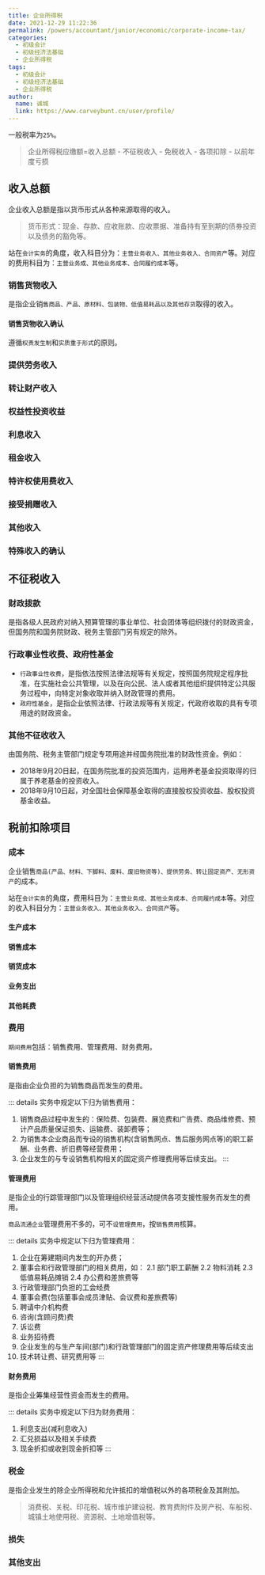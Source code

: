 ```yaml
---
title: 企业所得税
date: 2021-12-29 11:22:36
permalink: /powers/accountant/junior/economic/corporate-income-tax/
categories: 
  - 初级会计
  - 初级经济法基础
  - 企业所得税
tags: 
  - 初级会计
  - 初级经济法基础
  - 企业所得税
author: 
  name: 诚城
  link: https://www.carveybunt.cn/user/profile/
---
```

一般税率为`25%`。
> 企业所得税应缴额=收入总额 - 不征税收入 - 免税收入 - 各项扣除 - 以前年度亏损
## 收入总额
企业收入总额是指以货币形式从各种来源取得的收入。
> 货币形式：现金、存款、应收账款、应收票据、准备持有至到期的债券投资以及债务的豁免等。

站在`会计实务`的角度，收入科目分为：`主营业务收入、其他业务收入、合同资产`等。对应的费用科目为：`主营业务成、其他业务成本、合同履约成本`等。
### 销售货物收入
是指企业销`售商品、产品、原材料、包装物、低值易耗品以及其他存货`取得的收入。
#### 销售货物收入确认
遵循`权责发生制`和`实质重于形式`的原则。
### 提供劳务收入
### 转让财产收入
### 权益性投资收益
### 利息收入
### 租金收入
### 特许权使用费收入
### 接受捐赠收入
### 其他收入
### 特殊收入的确认
## 不征税收入
### 财政拨款
是指各级人民政府对纳入预算管理的事业单位、社会团体等组织拨付的财政资金，但国务院和国务院财政、税务主管部门另有规定的除外。
### 行政事业性收费、政府性基金
- `行政事业性收费`，是指依法按照法律法规等有关规定，按照国务院规定程序批准，在实施社会公共管理，以及在向公民、法人或者其他组织提供特定公共服务过程中，向特定对象收取并纳入财政管理的费用。
- `政府性基金`，是指企业依照法律、行政法规等有关规定，代政府收取的具有专项用途的财政资金。
### 其他不征收收入
由国务院、税务主管部门规定专项用途并经国务院批准的财政性资金。例如：
- 2018年9月20日起，在国务院批准的投资范围内，运用养老基金投资取得的归属于养老基金的投资收入。
- 2018年9月10日起，对全国社会保障基金取得的直接股权投资收益、股权投资基金收益。

## 税前扣除项目
### 成本
企业销售`商品(产品、材料、下脚料、废料、废旧物资等)、提供劳务、转让固定资产、无形资产`的成本。

站在`会计实务`的角度，费用科目为：`主营业务成、其他业务成本、合同履约成本`等。对应的收入科目分为：`主营业务收入、其他业务收入、合同资产`等。
#### 生产成本
#### 销售成本
#### 销货成本
#### 业务支出
#### 其他耗费

### 费用
`期间费用`包括：销售费用、管理费用、财务费用。
#### 销售费用
是指由企业负担的为销售商品而发生的费用。
<Badge text="销售费用不包括商品本身的成本！" type="warning"/>
<Badge text="商品本身的成本，属于主营业务成本！" />

::: details
实务中规定以下归为销售费用：
1. 销售商品过程中发生的：保险费、包装费、展览费和广告费、商品维修费、预计产品质量保证损失、运输费、装卸费等；
2. 为销售本企业商品而专设的销售机构(含销售网点、售后服务网点等)的职工薪酬、业务费、折旧费等经营费用；
3. 企业发生的与专设销售机构相关的固定资产修理费用等后续支出。
:::

#### 管理费用
是指企业的行踪管理部门以及管理组织经营活动提供各项支援性服务而发生的费用。

`商品流通企业`管理费用不多的，可不`设管理费用`，按`销售费用`核算。

::: details
实务中规定以下归为管理费用：
1. 企业在筹建期间内发生的开办费；
1. 董事会和行政管理部门的相关费用，如：
   2.1 部门职工薪酬
   2.2 物料消耗
   2.3 低值易耗品摊销
   2.4 办公费和差旅费等
1. 行政管理部门负担的工会经费
4. 董事会费(包括董事会成员津贴、会议费和差旅费等)
5. 聘请中介机构费
6. 咨询(含顾问费)费
7. 诉讼费
8. 业务招待费
9. 企业发生的与生产车间(部门)和行政管理部门的固定资产修理费用等后续支出
1. 技术转让费、研究费用等
:::

#### 财务费用
是指企业筹集经营性资金而发生的费用。

::: details
实务中规定以下归为财务费用：
1. 利息支出(减利息收入)
2. 汇兑损益以及相关手续费
3. 现金折扣或收到现金折扣等
:::
### 税金
是指企业发生的除企业所得税和允许抵扣的增值税以外的各项税金及其附加。
> 消费税、关税、印花税、城市维护建设税、教育费附件及房产税、车船税、城镇土地使用税、资源税、土地增值税等。
### 损失
### 其他支出